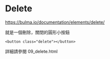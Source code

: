 # Delete

https://bulma.io/documentation/elements/delete/

就是一個刪除，關閉的圓形小按鈕

```htmnl
<button class="delete"></button>
```

詳細請參閱 09_delete.html